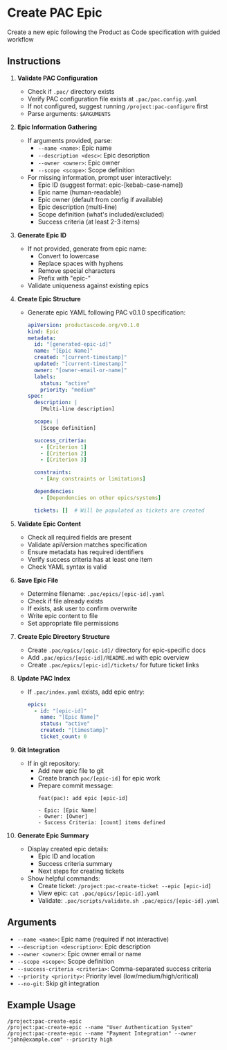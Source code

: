 # Create PAC Epic

Create a new epic following the Product as Code specification with guided workflow

## Instructions

1. **Validate PAC Configuration**
   - Check if `.pac/` directory exists
   - Verify PAC configuration file exists at `.pac/pac.config.yaml`
   - If not configured, suggest running `/project:pac-configure` first
   - Parse arguments: `$ARGUMENTS`

2. **Epic Information Gathering**
   - If arguments provided, parse:
     - `--name <name>`: Epic name
     - `--description <desc>`: Epic description
     - `--owner <owner>`: Epic owner
     - `--scope <scope>`: Scope definition
   - For missing information, prompt user interactively:
     - Epic ID (suggest format: epic-[kebab-case-name])
     - Epic name (human-readable)
     - Epic owner (default from config if available)
     - Epic description (multi-line)
     - Scope definition (what's included/excluded)
     - Success criteria (at least 2-3 items)

3. **Generate Epic ID**
   - If not provided, generate from epic name:
     - Convert to lowercase
     - Replace spaces with hyphens
     - Remove special characters
     - Prefix with "epic-"
   - Validate uniqueness against existing epics

4. **Create Epic Structure**
   - Generate epic YAML following PAC v0.1.0 specification:
     ```yaml
     apiVersion: productascode.org/v0.1.0
     kind: Epic
     metadata:
       id: "[generated-epic-id]"
       name: "[Epic Name]"
       created: "[current-timestamp]"
       updated: "[current-timestamp]"
       owner: "[owner-email-or-name]"
       labels:
         status: "active"
         priority: "medium"
     spec:
       description: |
         [Multi-line description]

       scope: |
         [Scope definition]

       success_criteria:
         - [Criterion 1]
         - [Criterion 2]
         - [Criterion 3]

       constraints:
         - [Any constraints or limitations]

       dependencies:
         - [Dependencies on other epics/systems]

       tickets: []  # Will be populated as tickets are created
     ```

5. **Validate Epic Content**
   - Check all required fields are present
   - Validate apiVersion matches specification
   - Ensure metadata has required identifiers
   - Verify success criteria has at least one item
   - Check YAML syntax is valid

6. **Save Epic File**
   - Determine filename: `.pac/epics/[epic-id].yaml`
   - Check if file already exists
   - If exists, ask user to confirm overwrite
   - Write epic content to file
   - Set appropriate file permissions

7. **Create Epic Directory Structure**
   - Create `.pac/epics/[epic-id]/` directory for epic-specific docs
   - Add `.pac/epics/[epic-id]/README.md` with epic overview
   - Create `.pac/epics/[epic-id]/tickets/` for future ticket links

8. **Update PAC Index**
   - If `.pac/index.yaml` exists, add epic entry:
     ```yaml
     epics:
       - id: "[epic-id]"
         name: "[Epic Name]"
         status: "active"
         created: "[timestamp]"
         ticket_count: 0
     ```

9. **Git Integration**
   - If in git repository:
     - Add new epic file to git
     - Create branch `pac/[epic-id]` for epic work
     - Prepare commit message:
       ```
       feat(pac): add epic [epic-id]

       - Epic: [Epic Name]
       - Owner: [Owner]
       - Success Criteria: [count] items defined
       ```

10. **Generate Epic Summary**
    - Display created epic details:
      - Epic ID and location
      - Success criteria summary
      - Next steps for creating tickets
    - Show helpful commands:
      - Create ticket: `/project:pac-create-ticket --epic [epic-id]`
      - View epic: `cat .pac/epics/[epic-id].yaml`
      - Validate: `.pac/scripts/validate.sh .pac/epics/[epic-id].yaml`

## Arguments

- `--name <name>`: Epic name (required if not interactive)
- `--description <description>`: Epic description
- `--owner <owner>`: Epic owner email or name
- `--scope <scope>`: Scope definition
- `--success-criteria <criteria>`: Comma-separated success criteria
- `--priority <priority>`: Priority level (low/medium/high/critical)
- `--no-git`: Skip git integration

## Example Usage

```
/project:pac-create-epic
/project:pac-create-epic --name "User Authentication System"
/project:pac-create-epic --name "Payment Integration" --owner "john@example.com" --priority high
```